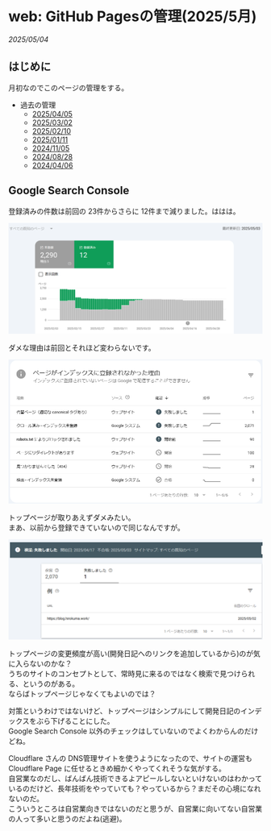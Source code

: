 # web: GitHub Pagesの管理(2025/5月)

_2025/05/04_

## はじめに

月初なのでこのページの管理をする。

* 過去の管理
  * [2025/04/05](/2025/04/20250405-web.html)
  * [2025/03/02](/2025/03/20250302-web.html)
  * [2025/02/10](/2025/02/20250210-web.html)
  * [2025/01/11](/2025/01/20250111-web.html)
  * [2024/11/05](/2024/11/20241105-web.html)
  * [2024/08/28](/2024/08/20240828-ghp.html)
  * [2024/04/06](/2024/04/20240406-githubio.html)

## Google Search Console

登録済みの件数は前回の 23件からさらに 12件まで減りました。ははは。

![image](images/20250504a-1.png)

ダメな理由は前回とそれほど変わらないです。

![image](images/20250504a-3.png)

トップページが取りあえずダメみたい。  
まあ、以前から登録できていないので同じなんですが。

![image](images/20250504a-2.png)

トップページの変更頻度が高い(開発日記へのリンクを追加しているから)のが気に入らないのかな？  
うちのサイトのコンセプトとして、常時見に来るのではなく検索で見つけられる、というのがある。  
ならばトップページじゃなくてもよいのでは？

対策というわけではないけど、トップページはシンプルにして開発日記のインデックスをぶら下げることにした。  
Google Search Console 以外のチェックはしていないのでよくわからんのだけどね。

Cloudflare さんの DNS管理サイトを使うようになったので、サイトの運営も Cloudflare Page に任せるときめ細かくやってくれそうな気がする。  
自営業なのだし、ばんばん技術できるよアピールしないといけないのはわかっているのだけど、長年技術をやっていても？やっているから？まだその心境になれないのだ。  
こういうところは自営業向きではないのだと思うが、自営業に向いてない自営業の人って多いと思うのだよね(逃避)。
